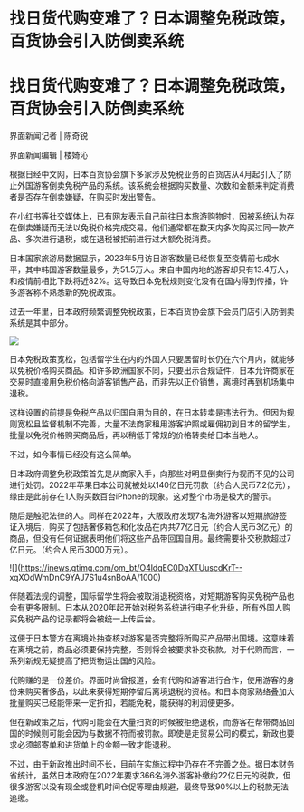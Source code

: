 # 找日货代购变难了？日本调整免税政策，百货协会引入防倒卖系统

# 找日货代购变难了？日本调整免税政策，百货协会引入防倒卖系统

界面新闻记者 | 陈奇锐

界面新闻编辑 | 楼婍沁

根据日经中文网，日本百货协会旗下多家涉及免税业务的百货店从4月起引入了防止外国游客倒卖免税产品的系统。该系统会根据购买数量、次数和金额来判定消费者是否存在倒卖嫌疑，在购买时发出警告。

在小红书等社交媒体上，已有网友表示自己前往日本旅游购物时，因被系统认为存在倒卖嫌疑而无法以免税价格完成交易。他们通常都在数天内多次购买过同一款产品、多次进行退税，或在退税被拒前进行过大额免税消费。

日本国家旅游局数据显示，2023年5月访日游客数量已经恢复至疫情前七成水平，其中韩国游客数量最多，为51.5万人。来自中国内地的游客却只有13.4万人，和疫情前相比下跌将近82%。这导致日本免税规则变化没有在国内得到传播，许多游客称不熟悉新的免税政策。

过去一年里，日本政府频繁调整免税政策，日本百货协会旗下会员门店引入防倒卖系统是其中部分。

![](https://inews.gtimg.com/om_bt/OsbwmflfEyhsNjT1MQEZKI7-nrZGIC1VdgIgnGjQGBs5EAA/1000)

日本免税政策宽松，包括留学生在内的外国人只要居留时长仍在六个月内，就能够以免税价格购买商品。和许多欧洲国家不同，只要出示合规证件，日本允许商家在交易时直接用免税价格向游客销售产品，而非先以正价销售，离境时再到机场集中退税。

这样设置的前提是免税产品以归国自用为目的，在日本转卖是违法行为。但因为规则宽松且监督机制不完善，大量不法商家租用游客护照或雇佣初到日本的留学生，批量以免税价格购买商品后，再以稍低于常规的价格转卖给日本当地人。

不过，如今事情已经没有这么简单。

日本政府调整免税政策首先是从商家入手，向那些对明显倒卖行为视而不见的公司进行处罚。2022年苹果日本公司就被处以140亿日元罚款（约合人民币7.2亿元），缘由是此前存在1人购买数百台iPhone的现象。这对整个市场是极大的警示。

随后是触犯法律的人。同样在2022年，大阪政府发现7名海外游客以短期旅游签证入境后，购买了包括奢侈箱包和化妆品在内共77亿日元（约合人民币3亿元）的商品，但没有任何证据表明他们将这些产品带回国自用。最终需要补交税款超过7亿日元。（约合人民币3000万元）。

![](https://inews.gtimg.com/om_bt/O4ldqEC0DgXTUuscdKrT--
xqXOdWmDnC9YAJ7S1u4snBoAA/1000)

伴随着法规的调整，国际留学生将会被取消退税资格，对短期游客购买免税产品也会有更多限制。日本从2020年起开始对税务系统进行电子化升级，所有外国人购买免税产品的记录都将会被统一上传后台。

这便于日本警方在离境处抽查核对游客是否完整将所购买产品带出国境。这意味着在离境之前，商品必须要保持完整，否则将会被要求补交税款。对于代购而言，一系列新规无疑提高了把货物运出国的风险。

代购赚的是一份差价。界面时尚曾报道，会有代购和游客进行合作，使用游客的身份来购买奢侈品，以此来获得短期停留后离境退税的资格。和日本商家熟络叠加大批量购买已经能带来一定折扣，若能免税，能获得的利润便更多。

但在新政策之后，代购可能会在大量扫货的时候被拒绝退税，而游客在帮带商品回国的时候则可能会因为与数据不符而被罚款。即使是走贸易公司的模式，新政也要求必须邮寄单和进货单上的金额一致才能退税。

不过，由于新政推出时间不长，目前在实施过程中仍存在不完善之处。据日本财务省统计，虽然日本政府在2022年要求366名海外游客补缴约22亿日元的税款，但很多游客以没有现金或登机时间仓促等理由规避，最终导致90%以上的税款无法追缴。

